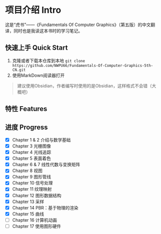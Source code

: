 # 项目介绍 Intro
这是“虎书”——《Fundamentals Of Computer Graphics》（第五版）的中文翻译，同时也是我读这本书时的学习笔记。

## 快速上手 Quick Start
1. 克隆或者下载本仓库到本地 `git clone https://github.com/NWPU66/Fundamentals-Of-Computer-Graphics-5th-CN.git`
2. 使用MarkDown阅读器打开
> 建议使用Obsidian，作者编写时使用的是Obsidian，这样格式不会错（大概吧）

## 特性 Features

## 进度 Progress
- [x] Chapter 1 & 2 介绍与数学基础
- [x] Chapter 3 光栅图像
- [x] Chapter 4 光线追踪
- [x] Chapter 5 表面着色
- [x] Chapter 6 & 7 线性代数与变换矩阵    
- [x] Chapter 8 视图
- [x] Chapter 9 图形管线
- [x] Chapter 10 信号处理
- [x] Chapter 11 纹理映射
- [x] Chapter 12 图形数据结构
- [x] Chapter 13 采样
- [x] Chapter 14 PBR：基于物理的渲染
- [x] Chapter 15 曲线
- [ ] Chapter 16 计算机动画
- [ ] Chapter 17 使用图形硬件
